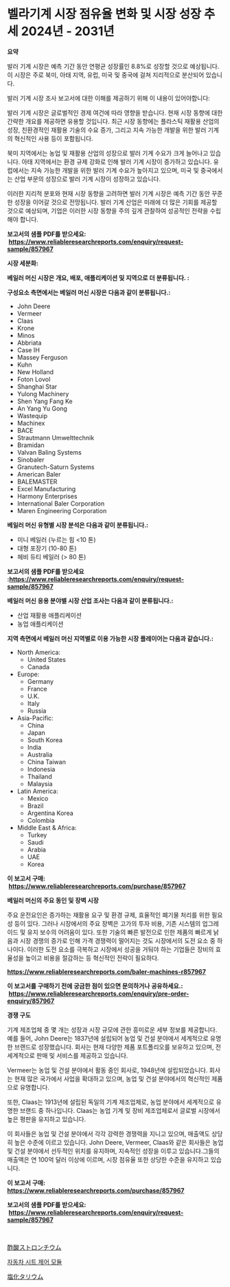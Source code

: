 <p><h1>벨라기계 시장 점유율 변화 및 시장 성장 추세 2024년 - 2031년</h1></p><p><strong>요약</strong></p>
<p><p>발러 기계 시장은 예측 기간 동안 연평균 성장률인 8.8%로 성장할 것으로 예상됩니다. 이 시장은 주로 북미, 아태 지역, 유럽, 미국 및 중국에 걸쳐 지리적으로 분산되어 있습니다.</p><p>발러 기계 시장 조사 보고서에 대한 이해를 제공하기 위해 이 내용이 있어야합니다:</p><p>발러 기계 시장은 글로벌적인 경제 여건에 따라 영향을 받습니다. 현재 시장 동향에 대한 간략한 개요를 제공하면 유용할 것입니다. 최근 시장 동향에는 플라스틱 재활용 산업의 성장, 친환경적인 재활용 기술의 수요 증가, 그리고 지속 가능한 개발을 위한 발러 기계의 혁신적인 사용 등이 포함됩니다.</p><p>북미 지역에서는 농업 및 재활용 산업의 성장으로 발러 기계 수요가 크게 늘어나고 있습니다. 아태 지역에서는 환경 규제 강화로 인해 발러 기계 시장이 증가하고 있습니다. 유럽에서는 지속 가능한 개발을 위한 발러 기계 수요가 높아지고 있으며, 미국 및 중국에서는 산업 부문의 성장으로 발러 기계 시장이 성장하고 있습니다.</p><p>이러한 지리적 분포와 현재 시장 동향을 고려하면 발러 기계 시장은 예측 기간 동안 꾸준한 성장을 이어갈 것으로 전망됩니다. 발러 기계 산업은 미래에 더 많은 기회를 제공할 것으로 예상되며, 기업은 이러한 시장 동향을 주의 깊게 관찰하여 성공적인 전략을 수립해야 합니다.</p></p>
<p><strong>보고서의 샘플 PDF를 받으세요: &nbsp;<a href="https://www.reliableresearchreports.com/enquiry/request-sample/857967">https://www.reliableresearchreports.com/enquiry/request-sample/857967</a></strong></p>
<p><strong>시장 세분화:</strong></p>
<p><strong> 베일러 머신 시장은 개요, 배포, 애플리케이션 및 지역으로 더 분류됩니다. :</strong></p>
<p><strong>구성요소 측면에서는 베일러 머신 시장은 다음과 같이 분류됩니다.:</strong></p>
<p><ul><li>John Deere</li><li>Vermeer</li><li>Claas</li><li>Krone</li><li>Minos</li><li>Abbriata</li><li>Case IH</li><li>Massey Ferguson</li><li>Kuhn</li><li>New Holland</li><li>Foton Lovol</li><li>Shanghai Star</li><li>Yulong Machinery</li><li>Shen Yang Fang Ke</li><li>An Yang Yu Gong</li><li>Wastequip</li><li>Machinex</li><li>BACE</li><li>Strautmann Umwelttechnik</li><li>Bramidan</li><li>Valvan Baling Systems</li><li>Sinobaler</li><li>Granutech-Saturn Systems</li><li>American Baler</li><li>BALEMASTER</li><li>Excel Manufacturing</li><li>Harmony Enterprises</li><li>International Baler Corporation</li><li>Maren Engineering Corporation</li></ul></p>
<p><strong> 베일러 머신 유형별 시장 분석은 다음과 같이 분류됩니다.:</strong></p>
<p><ul><li>미니 베일러 (누르는 힘 <10 톤)</li><li>대형 포장기 (10-80 톤)</li><li>헤비 듀티 베일러 (> 80 톤)</li></ul></p>
<p><strong>보고서의 샘플 PDF를 받으세요 :<a href="https://www.reliableresearchreports.com/enquiry/request-sample/857967">https://www.reliableresearchreports.com/enquiry/request-sample/857967</a></strong></p>
<p><strong> 베일러 머신 응용 분야별 시장 산업 조사는 다음과 같이 분류됩니다.:</strong></p>
<p><ul><li>산업 재활용 애플리케이션</li><li>농업 애플리케이션</li></ul></p>
<p><strong>지역 측면에서 베일러 머신 지역별로 이용 가능한 시장 플레이어는 다음과 같습니다.:</strong></p>
<p><ul>
    <li>
        North America:
        <ul>
            <li>United States</li>
            <li>Canada</li>
        </ul>
    </li>
    <li>
        Europe:
        <ul>
            <li>Germany</li>
            <li>France</li>
            <li>U.K.</li>
            <li>Italy</li>
            <li>Russia</li>
        </ul>
    </li>
    <li>
        Asia-Pacific:
        <ul>
            <li>China</li>
            <li>Japan</li>
            <li>South Korea</li>
            <li>India</li>
            <li>Australia</li>
            <li>China Taiwan</li>
            <li>Indonesia</li>
            <li>Thailand</li>
            <li>Malaysia</li>
        </ul>
    </li>
    <li>
        Latin America:
        <ul>
            <li>Mexico</li>
            <li>Brazil</li>
            <li>Argentina Korea</li>
            <li>Colombia</li>
        </ul>
    </li>
    <li>
        Middle East & Africa:
        <ul>
            <li>Turkey</li>
            <li>Saudi</li>
            <li>Arabia</li>
            <li>UAE</li>
            <li>Korea</li>
        </ul>
    </li>
    </ul></p>
<p><strong>이 보고서 구매: &nbsp;<a href="https://www.reliableresearchreports.com/purchase/857967">https://www.reliableresearchreports.com/purchase/857967</a></strong></p>
<p><strong>베일러 머신의 주요 동인 및 장벽 시장</strong></p>
<p><p>주요 운전요인은 증가하는 재활용 요구 및 환경 규제, 효율적인 폐기물 처리를 위한 필요성 등이 있다. 그러나 시장에서의 주요 장벽은 고가의 투자 비용, 기존 시스템의 업그레이드 및 유지 보수의 어려움이 있다. 또한 기술의 빠른 발전으로 인한 제품의 빠르게 낡음과 시장 경쟁의 증가로 인해 가격 경쟁력이 떨어지는 것도 시장에서의 도전 요소 중 하나이다. 이러한 도전 요소를 극복하고 시장에서 성공을 거둬야 하는 기업들은 장비의 효율성을 높이고 비용을 절감하는 등 혁신적인 전략이 필요하다.</p></p>
<p><strong><a href="https://www.reliableresearchreports.com/baler-machines-r857967">https://www.reliableresearchreports.com/baler-machines-r857967</a></strong></p>
<p><strong>이 보고서를 구매하기 전에 궁금한 점이 있으면 문의하거나 공유하세요.: &nbsp;<a href="https://www.reliableresearchreports.com/enquiry/pre-order-enquiry/857967">https://www.reliableresearchreports.com/enquiry/pre-order-enquiry/857967</a></strong></p>
<p><strong>경쟁 구도</strong></p>
<p><p>기계 제조업체 중 몇 개는 성장과 시장 규모에 관한 흥미로운 세부 정보를 제공합니다. 예를 들어, John Deere는 1837년에 설립되어 농업 및 건설 분야에서 세계적으로 유명한 브랜드로 성장했습니다. 회사는 현재 다양한 제품 포트폴리오를 보유하고 있으며, 전 세계적으로 판매 및 서비스를 제공하고 있습니다.</p><p>Vermeer는 농업 및 건설 분야에서 활동 중인 회사로, 1948년에 설립되었습니다. 회사는 현재 많은 국가에서 사업을 확대하고 있으며, 농업 및 건설 분야에서의 혁신적인 제품으로 유명합니다.</p><p>또한, Claas는 1913년에 설립된 독일의 기계 제조업체로, 농업 분야에서 세계적으로 유명한 브랜드 중 하나입니다. Claas는 농업 기계 및 장비 제조업체로서 글로벌 시장에서 높은 평판을 유지하고 있습니다.</p><p>이 회사들은 농업 및 건설 분야에서 각각 강력한 경쟁력을 지니고 있으며, 매출액도 상당히 높은 수준에 이르고 있습니다. John Deere, Vermeer, Claas와 같은 회사들은 농업 및 건설 분야에서 선두적인 위치를 유지하며, 지속적인 성장을 이루고 있습니다.그들의 매출액은 연 100억 달러 이상에 이르며, 시장 점유율 또한 상당한 수준을 유지하고 있습니다.</p></p>
<p><strong>이 보고서 구매: &nbsp; <a href="https://www.reliableresearchreports.com/purchase/857967">https://www.reliableresearchreports.com/purchase/857967</a></strong></p>
<p><strong>보고서의 샘플 PDF를 받으세요: &nbsp;<a href="https://www.reliableresearchreports.com/enquiry/request-sample/857967">https://www.reliableresearchreports.com/enquiry/request-sample/857967</a></strong><strong></strong></p>
<p>&nbsp;</p>
<p><p><a href="https://medium.com/@craigurcottrte8/%E3%82%B9%E3%83%88%E3%83%AD%E3%83%B3%E3%83%81%E3%82%A6%E3%83%A0%E3%82%A2%E3%82%BB%E3%83%86%E3%83%BC%E3%83%88%E5%B8%82%E5%A0%B4-%E3%82%BF%E3%82%A4%E3%83%97-%E3%82%A2%E3%83%97%E3%83%AA%E3%82%B1%E3%83%BC%E3%82%B7%E3%83%A7%E3%83%B3-%E5%9C%B0%E7%90%86%E3%81%AB%E3%82%88%E3%82%8B%E5%8C%85%E6%8B%AC%E7%9A%84%E8%A9%95%E4%BE%A1-4a591b12ef4c">酢酸ストロンチウム</a></p><p><a href="https://medium.com/@thadnader1941/%EC%9E%90%EB%8F%99%EC%B0%A8-%EC%8B%9C%ED%8A%B8-%EC%A0%9C%EC%96%B4-%EB%AA%A8%EB%93%88-%EC%8B%9C%EC%9E%A5-%EC%A0%84%EB%A7%9D-%EC%82%B0%EC%97%85-%EA%B0%9C%EC%9A%94-%EB%B0%8F-%EC%98%88%EC%B8%A1-2024%EB%85%84%EB%B6%80%ED%84%B0-2031%EB%85%84-70cc55197c87">자동차 시트 제어 모듈</a></p><p><a href="https://medium.com/@johneahan44556754/%E3%82%BF%E3%83%AA%E3%82%A6%E3%83%A0%E5%A1%A9%E5%8C%96%E7%89%A9%E5%B8%82%E5%A0%B4%E3%81%AE%E8%A6%8B%E9%80%9A%E3%81%97-%E5%B8%82%E5%A0%B4%E5%8B%95%E5%90%91-%E6%88%90%E9%95%B7-2024%E5%B9%B4%E3%81%8B%E3%82%892031%E5%B9%B4%E3%81%BE%E3%81%A7%E3%81%AE%E4%BA%88%E6%B8%AC-7febd788a7f1">塩化タリウム</a></p></p>